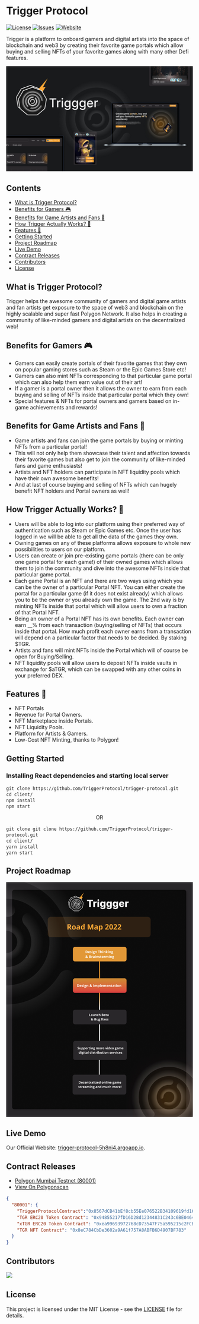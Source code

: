 # Trigger Protocol

[![License](https://img.shields.io/github/license/TriggerProtocol/trigger-protocol)](https://github.com/TriggerProtocol/trigger-protocol/blob/main/LICENSE) [![Issues](https://img.shields.io/github/issues/TriggerProtocol/trigger-protocol)](https://github.com/TriggerProtocol/trigger-protocol/issues) [![Website](https://img.shields.io/badge/View-Website-blue)](https://github.com/TriggerProtocol)

Trigger is a platform to onboard gamers and digital artists into the space of blockchain and web3 by creating their favorite game portals which allow buying and selling NFTs of your favorite games along with many other Defi features.

![UiDesign](./Images/UiDesign.jpeg)

## Contents

- [What is Trigger Protocol?](#what-is-trigger-protocol)
- [Benefits for Gamers 🎮️](#benefits-for-gamers-%EF%B8%8F)
- [Benefits for Game Artists and Fans 🎨️](#benefits-for-game-artists-and-fans-%EF%B8%8F)
- [How Trigger Actually Works? 🚀](#how-trigger-actually-works-)
- [Features 🌟️](#features-%EF%B8%8F)
- [Getting Started](#Getting-Started)
- [Project Roadmap](#Project-Roadmap)
- [Live Demo](#Live-Demo)
- [Contract Releases](#Contract-Releases)
- [Contributors](#Contributors)
- [License](#License)

## What is Trigger Protocol?

Trigger helps the awesome community of gamers and digital game artists and fan artists get exposure to the space of web3 and blockchain on the highly scalable and super fast Polygon Network. It also helps in creating a community of like-minded gamers and digital artists on the decentralized web!

## Benefits for Gamers 🎮️

- Gamers can easily create portals of their favorite games that they own on popular gaming stores such as Steam or the Epic Games Store etc! <br>
- Gamers can also mint NFTs corresponding to that particular game portal which can also help them earn value out of their art! <br>
- If a gamer is a portal owner then it allows the owner to earn from each buying and selling of NFTs inside that particular portal which they own! <br>
- Special features & NFTs for portal owners and gamers based on in-game achievements and rewards! <br>

## Benefits for Game Artists and Fans 🎨️

- Game artists and fans can join the game portals by buying or minting NFTs from a particular portal! <br>
- This will not only help them showcase their talent and affection towards their favorite games but also get to join the community of like-minded fans and game enthusiasts! <br>
- Artists and NFT holders can participate in NFT liquidity pools which have their own awesome benefits! <br>
- And at last of course buying and selling of NFTs which can hugely benefit NFT holders and Portal owners as well! <br>

## How Trigger Actually Works? 🚀

- Users will be able to log into our platform using their preferred way of authentication such as Steam or Epic Games etc. Once the user has logged in we will be able to get all the data of the games they own. <br>
- Owning games on any of these platforms allows exposure to whole new possibilities to users on our platform. <br>
- Users can create or join pre-existing game portals (there can be only one game portal for each game!) of their owned games which allows them to join the community and dive into the awesome NFTs inside that particular game portal. <br>
- Each game Portal is an NFT and there are two ways using which you can be the owner of a particular Portal NFT. You can either create the portal for a particular game (if it does not exist already) which allows you to be the owner or you already own the game. The 2nd way is by minting NFTs inside that portal which will allow users to own a fraction of that Portal NFT. <br>
- Being an owner of a Portal NFT has its own benefits. Each owner can earn \_\_% from each transaction (buying/selling of NFTs) that occurs inside that portal. How much profit each owner earns from a transaction will depend on a particular factor that needs to be decided. By staking $TGR. <br>
- Artists and fans will mint NFTs inside the Portal which will of course be open for Buying/Selling. <br>
- NFT liquidity pools will allow users to deposit NFTs inside vaults in exchange for $aTGR, which can be swapped with any other coins in your preferred DEX.

## Features 🌟️

- NFT Portals <br>
- Revenue for Portal Owners. <br>
- NFT Marketplace inside Portals. <br>
- NFT Liquidity Pools. <br>
- Platform for Artists & Gamers. <br>
- Low-Cost NFT Minting, thanks to Polygon! <br>

## Getting Started

### <p> <b> Installing React dependencies and starting local server </b> </p>

```
git clone https://github.com/TriggerProtocol/trigger-protocol.git
cd client/
npm install
npm start
```

<p align="center">OR</p>

```
git clone git clone https://github.com/TriggerProtocol/trigger-protocol.git
cd client/
yarn install
yarn start
```

## Project Roadmap

![Roadmap](./Images/RoadMap.jpg)

## Live Demo

Our Official Website: [trigger-protocol-5h8ni4.argoapp.io](https://trigger-protocol-5h8ni4.argoapp.io/).

## Contract Releases

- [Polygon Mumbai Testnet (80001)](https://mumbai.polygonscan.com)
- [View On Polygonscan](https://mumbai.polygonscan.com)

```json
{
  "80001": {
    "TriggerProtocolContract":"0x8567dCB41bEf8cb55Ee076522B34109619fd16E1",
    "TGR ERC20 Token Contract": "0x94855217fD16D28d12344831C243c6BE0464077F",
    "xTGR ERC20 Token Contract": "0xea99693972768cD73547F75a595215c2FCB3F3c2",
    "TGR NFT Contract": "0x8eC784CbDe3602a9A61f757A8ABFB6D4907BF783"
  }
}
```

## Contributors

<a href="https://github.com/TriggerProtocol/trigger-protocol/graphs/contributors">
  <img src="https://contrib.rocks/image?repo=TriggerProtocol/trigger-protocol" />
</a>

## License

This project is licensed under the MIT License - see the [LICENSE](LICENSE) file for details.
